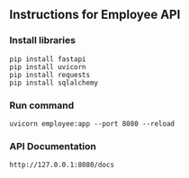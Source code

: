 ## Instructions for Employee API

### Install libraries
```
pip install fastapi
pip install uvicorn
pip install requests
pip install sqlalchemy
```

### Run command
` uvicorn employee:app --port 8080 --reload `


### API Documentation

` http://127.0.0.1:8080/docs `
